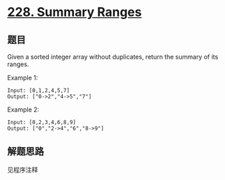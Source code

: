 # [228. Summary Ranges](https://leetcode-cn.com/problems/summary-ranges/)

## 题目
Given a sorted integer array without duplicates, return the summary of its ranges.

Example 1:
```
Input: [0,1,2,4,5,7]
Output: ["0->2","4->5","7"]
```

Example 2:
```
Input: [0,2,3,4,6,8,9]
Output: ["0","2->4","6","8->9"]
```


## 解题思路

见程序注释
